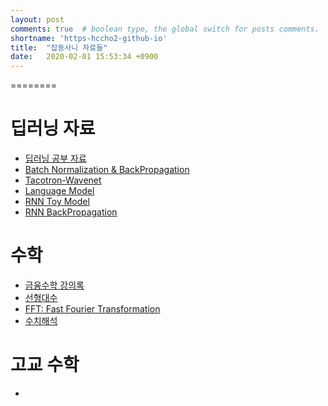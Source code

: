```yaml
---
layout: post
comments: true  # boolean type, the global switch for posts comments.
shortname: 'https-hccho2-github-io' 
title:  "잡동사니 자료들"
date:   2020-02-01 15:53:34 +0900
---
```


========

# 딥러닝 자료
* [딥러닝 공부 자료](https://drive.google.com/open?id=16olGwVvk_smtgopmuUtouOf1ad1RGpIf)
* [Batch Normalization & BackPropagation](https://drive.google.com/open?id=17kt3e-j6nnnl9geWhv7TPjOatCbX-dcF)
* [Tacotron-Wavenet](https://drive.google.com/open?id=1tjiXEtOCk0A0fY4GwSTVVEgNivVcWz-B)
* [Language Model](https://drive.google.com/open?id=1jhQejNuZLCRvWQrWhwxaR1qO1CTp-gcn)
* [RNN Toy Model](https://drive.google.com/open?id=1FlGwtl3Uy7xhRwCdlfeBcfCO0pOSUzaX)
* [RNN BackPropagation](https://drive.google.com/open?id=1RV0vuAKibJaq3HFDwsx8L-llzdCmPSFW)


# 수학
* [금융수학 강의록](https://drive.google.com/open?id=1P0dtzs6jKQkV7UTASuSg1QKIzlzwh6mh)
* [선형대수](https://drive.google.com/open?id=1j04vzuXRmi-W1n0ZDXcfFBC6Ei8OUd-8)
* [FFT: Fast Fourier Transformation](https://drive.google.com/open?id=1p7_LoLkxFmzcpP70ETuQs6KORBVHI2KJ)
* [수치해석](https://drive.google.com/open?id=1cxlwgeMS31zCTlH1nuAHF9YxPSo_P5vF)




# 고교 수학
* 